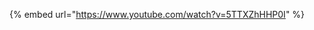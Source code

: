 [comment]: # ($page_title=Getting Started with Firebase)

{% embed url="https://www.youtube.com/watch?v=5TTXZhHHP0I" %}




